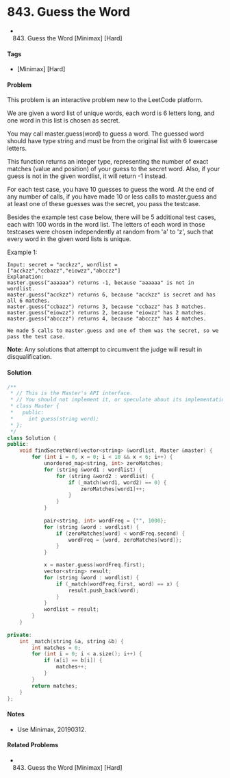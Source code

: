 # 843. Guess the Word
- 843. Guess the Word [Minimax] [Hard]

#### Tags
- [Minimax] [Hard]

#### Problem
This problem is an interactive problem new to the LeetCode platform.

We are given a word list of unique words, each word is 6 letters long, and one word in this list is chosen as secret.

You may call master.guess(word) to guess a word.  The guessed word should have type string and must be from the original list with 6 lowercase letters.

This function returns an integer type, representing the number of exact matches (value and position) of your guess to the secret word.  Also, if your guess is not in the given wordlist, it will return -1 instead.

For each test case, you have 10 guesses to guess the word. At the end of any number of calls, if you have made 10 or less calls to master.guess and at least one of these guesses was the secret, you pass the testcase.

Besides the example test case below, there will be 5 additional test cases, each with 100 words in the word list.  The letters of each word in those testcases were chosen independently at random from 'a' to 'z', such that every word in the given word lists is unique.

Example 1:

    Input: secret = "acckzz", wordlist = ["acckzz","ccbazz","eiowzz","abcczz"]
    Explanation:
    master.guess("aaaaaa") returns -1, because "aaaaaa" is not in wordlist.
    master.guess("acckzz") returns 6, because "acckzz" is secret and has all 6 matches.
    master.guess("ccbazz") returns 3, because "ccbazz" has 3 matches.
    master.guess("eiowzz") returns 2, because "eiowzz" has 2 matches.
    master.guess("abcczz") returns 4, because "abcczz" has 4 matches.

    We made 5 calls to master.guess and one of them was the secret, so we pass the test case.

**Note**: Any solutions that attempt to circumvent the judge will result in disqualification.

#### Solution
``` C++
/**
 * // This is the Master's API interface.
 * // You should not implement it, or speculate about its implementation
 * class Master {
 *   public:
 *     int guess(string word);
 * };
 */
class Solution {
public:
    void findSecretWord(vector<string> &wordlist, Master &master) {
        for (int i = 0, x = 0; i < 10 && x < 6; i++) {
            unordered_map<string, int> zeroMatches;
            for (string &word1 : wordlist) {
                for (string &word2 : wordlist) {
                    if (_match(word1, word2) == 0) {
                        zeroMatches[word1]++;
                    }
                }
            }
            
            pair<string, int> wordFreq = {"", 1000};
            for (string &word : wordlist) {
                if (zeroMatches[word] < wordFreq.second) {
                    wordFreq = {word, zeroMatches[word]};
                }
            }

            x = master.guess(wordFreq.first);
            vector<string> result;
            for (string &word : wordlist) {
                if (_match(wordFreq.first, word) == x) {
                    result.push_back(word);
                }
            }
            wordlist = result;
        }
    }
    
private:
    int _match(string &a, string &b) {
        int matches = 0;
        for (int i = 0; i < a.size(); i++) {
            if (a[i] == b[i]) {
                matches++;
            }
        }
        return matches;
    }
};
```

#### Notes
- Use Minimax, 20190312.

#### Related Problems
- 843. Guess the Word [Minimax] [Hard]
